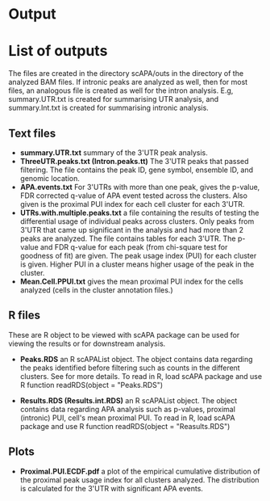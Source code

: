 Output
================

List of outputs
===============

The files are created in the directory scAPA/outs in the directory of the analyzed BAM files. If intronic peaks are analyzed as well, then for most files, an analogous file is created as well for the intron analysis. E.g, summary.UTR.txt is created for summarising UTR analysis, and summary.Int.txt is created for summarising intronic analysis.

Text files
----------

-   **summary.UTR.txt** summary of the 3'UTR peak analysis.
-   **ThreeUTR.peaks.txt (Intron.peaks.tt)** The 3'UTR peaks that passed filtering. The file contains the peak ID, gene symbol, ensemble ID, and genomic location.
-   **APA.events.txt** For 3'UTRs with more than one peak, gives the p-value, FDR corrected q-value of APA event tested across the clusters. Also given is the proximal PUI index for each cell cluster for each 3'UTR.
-   **UTRs.with.multiple.peaks.txt** a file containing the results of testing the differential usage of individual peaks across clusters. Only peaks from 3'UTR that came up significant in the analysis and had more than 2 peaks are analyzed. The file contains tables for each 3'UTR. The p-value and FDR q-value for each peak (from chi-square test for goodness of fit) are given. The peak usage index (PUI) for each cluster is given. Higher PUI in a cluster means higher usage of the peak in the cluster.
-   **Mean.Cell.PPUI.txt** gives the mean proximal PUI index for the cells analyzed (cells in the cluster annotation files.)

R files
-------

These are R object to be viewed with scAPA package can be used for viewing the results or for downstream analysis.

-   **Peaks.RDS** an R scAPAList object. The object contains data regarding the peaks identified before filtering such as counts in the different clusters. See for more details. To read in R, load scAPA package and use R function readRDS(object = "Peaks.RDS")

-   **Results.RDS (Results.int.RDS)** an R scAPAList object. The object contains data regarding APA analysis such as p-values, proximal (intronic) PUI, cell's mean proximal PUI. To read in R, load scAPA package and use R function readRDS(object = "Reasults.RDS")

Plots
-----

-   **Proximal.PUI.ECDF.pdf** a plot of the empirical cumulative distribution of the proximal peak usage index for all clusters analyzed. The distribution is calculated for the 3'UTR with significant APA events.
